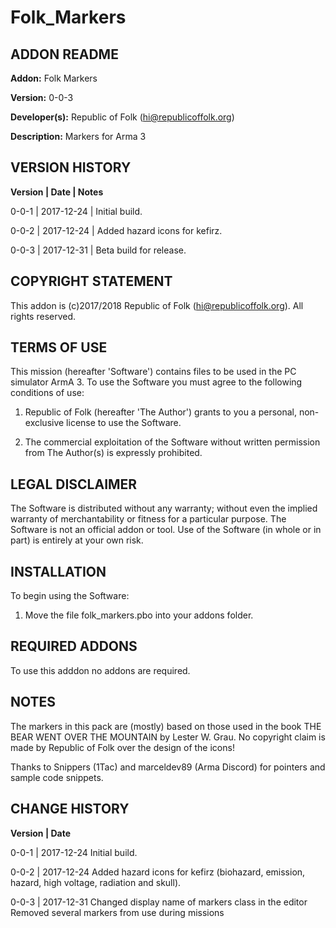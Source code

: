 # Folk_Markers

## ADDON README

**Addon:** Folk Markers

**Version:** 0-0-3

**Developer(s):** Republic of Folk (hi@republicoffolk.org)

**Description:** Markers for Arma 3

## VERSION HISTORY

**Version | Date | Notes**

0-0-1 | 2017-12-24 | Initial build.

0-0-2 | 2017-12-24 | Added hazard icons for kefirz.

0-0-3 | 2017-12-31 | Beta build for release.

## COPYRIGHT STATEMENT

This addon is (c)2017/2018 Republic of Folk (hi@republicoffolk.org). All rights reserved.

## TERMS OF USE

This mission (hereafter 'Software') contains files to be used in the PC simulator ArmA 3. To use the Software you must agree to the following conditions of use:

1. Republic of Folk (hereafter 'The Author') grants to you a personal, non-exclusive license to use the Software.

2. The commercial exploitation of the Software without written permission from The Author(s) is expressly prohibited.

## LEGAL DISCLAIMER

The Software is distributed without any warranty; without even the implied warranty of merchantability or fitness for a particular purpose. The Software is not an official addon or tool. Use of the Software (in whole or in part) is entirely at your own risk.

## INSTALLATION

To begin using the Software:

1. Move the file folk_markers.pbo into your addons folder.

## REQUIRED ADDONS

To use this adddon no addons are required.

## NOTES

The markers in this pack are (mostly) based on those used in the book THE BEAR WENT OVER THE MOUNTAIN by Lester W. Grau. No copyright claim is made by Republic of Folk over the design of the icons!

Thanks to Snippers (1Tac) and marceldev89 (Arma Discord) for pointers and sample code snippets.

## CHANGE HISTORY

**Version | Date**

0-0-1 | 2017-12-24
Initial build.

0-0-2 | 2017-12-24
Added hazard icons for kefirz (biohazard, emission, hazard, high voltage, radiation and skull).

0-0-3 | 2017-12-31
Changed display name of markers class in the editor
Removed several markers from use during missions